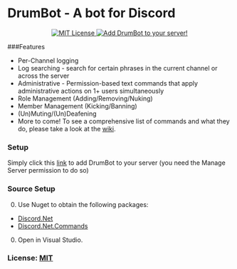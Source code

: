 # DrumBot - A bot for Discord

<p align="center">
    <a href="https://opensource.org/licenses/mit-license.php">
        <img src="https://img.shields.io/badge/license-MIT%20License-blue.svg" alt="MIT License">
    </a>
    <a href="https://discordapp.com/oauth2/authorize?client_id=208460637368614913&scope=bot&permissions=0xFFFFFFFFFFFF">
        <img src="https://img.shields.io/badge/discord-add--to--server-738bd7.svg" alt="Add DrumBot to your server!">
    </a>
</p>

###Features
* Per-Channel logging
* Log searching - search for certain phrases in the current channel or across the server
* Administrative - Permission-based text commands that apply administrative actions on 1+ users simultaneously
 * Role Management (Adding/Removing/Nuking)
 * Member Management (Kicking/Banning)
 * (Un)Muting/(Un)Deafening
* More to come!
To see a comprehensive list of commands and what they do, please take a look at the [wiki](https://github.com/james7132/DrumBot/wiki).

### Setup
Simply click this [link](https://discordapp.com/oauth2/authorize?client_id=208460637368614913&scope=bot&permissions=0xFFFFFFFFFFFF) to add DrumBot to your server (you need the Manage Server permission to do so)

### Source Setup
0. Use Nuget to obtain the following packages:
  * [Discord.Net](https://www.nuget.org/packages/Discord.Net/)
  * [Discord.Net.Commands](https://www.nuget.org/packages/Discord.Net.Commands/)
0. Open in Visual Studio.

### License: [MIT](./LICENSE)
